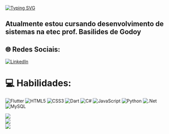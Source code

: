 [![Typing SVG](https://readme-typing-svg.demolab.com?font=&weight=100&pause=1000&color=59F707&random=false&width=435&lines=hey+l+am+Arthur+Good+to+see+you🤠)](https://git.io/typing-svg)

## Atualmente estou cursando desenvolvimento de sistemas na etec prof. Basilides de Godoy


## 🌐 Redes Sociais:
[![LinkedIn](https://img.shields.io/badge/LinkedIn-%230077B5.svg?logo=linkedin&logoColor=white)](https://linkedin.com/in/arthur-quintino) 

# 💻 Habilidades:
![Flutter](https://img.shields.io/badge/Flutter-%2302569B.svg?style=for-the-badge&logo=Flutter&logoColor=white) ![HTML5](https://img.shields.io/badge/html5-%23E34F26.svg?style=for-the-badge&logo=html5&logoColor=white) ![CSS3](https://img.shields.io/badge/css3-%231572B6.svg?style=for-the-badge&logo=css3&logoColor=white) ![Dart](https://img.shields.io/badge/dart-%230175C2.svg?style=for-the-badge&logo=dart&logoColor=white) ![C#](https://img.shields.io/badge/c%23-%23239120.svg?style=for-the-badge&logo=csharp&logoColor=white) ![JavaScript](https://img.shields.io/badge/javascript-%23323330.svg?style=for-the-badge&logo=javascript&logoColor=%23F7DF1E) ![Python](https://img.shields.io/badge/python-3670A0?style=for-the-badge&logo=python&logoColor=ffdd54) ![.Net](https://img.shields.io/badge/.NET-5C2D91?style=for-the-badge&logo=.net&logoColor=white) ![MySQL](https://img.shields.io/badge/mysql-%2300000f.svg?style=for-the-badge&logo=mysql&logoColor=white)

![](https://github-readme-stats.vercel.app/api?username=ArthurQuintino&theme=blue-green&hide_border=true&include_all_commits=false&count_private=true)<br/>
![](https://github-readme-streak-stats.herokuapp.com/?user=ArthurQuintino&theme=blue-green&hide_border=true)<br/>
![](https://github-readme-stats.vercel.app/api/top-langs/?username=ArthurQuintino&theme=blue-green&hide_border=true&include_all_commits=false&count_private=true&layout=compact)

<!-- Proudly created with GPRM ( https://gprm.itsvg.in ) -->
